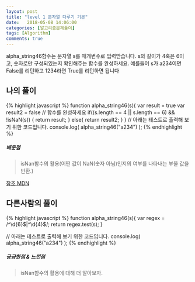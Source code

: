 ```yaml
---
layout: post
title: "level 1 문자열 다루기 기본"
date:   2018-05-08 14:06:00
categories: [알고리즘문제풀이]
tags: [Algorithm]
comments: true
---
```

alpha_string46함수는 문자열 s를 매개변수로 입력받습니다.
s의 길이가 4혹은 6이고, 숫자로만 구성되있는지 확인해주는 함수를 완성하세요.
예를들어 s가 a234이면 False를 리턴하고 1234라면 True를 리턴하면 됩니다  
<!--more-->  
## 나의 풀이  
{% highlight javascript %}
function alpha_string46(s){
  var result = true
  var result2 = false
  // 함수를 완성하세요
    if((s.length == 4 || s.length == 6) && !isNaN(s)) {
    return result;
    } else{
    return result2;
  }
}
// 아래는 테스트로 출력해 보기 위한 코드입니다.
console.log( alpha_string46("a234") );
{% endhighlight %}
  
##### 배운점  
> isNan함수의 활용(어떤 값이 NaN(숫자 아님)인지의 여부를 나타내는 부울 값을 반환.)


[참조 MDN](https://developer.mozilla.org/ko/docs/Web/JavaScript/Reference/Global_Objects/isNaN)
  
## 다른사람의 풀이  
  
{% highlight javascript %}
function alpha_string46(s){
  var regex = /^\d{6}$|^\d{4}$/;
  return regex.test(s);
}

// 아래는 테스트로 출력해 보기 위한 코드입니다.
console.log( alpha_string46("a234") );
{% endhighlight %}
  
##### 궁금한점 & 느낀점  
> isNan함수의 활용에 대해 더 알아보자.  
